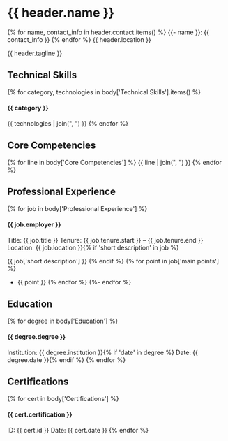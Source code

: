 # {{ header.name }}

{% for name, contact_info in header.contact.items() %}
{{- name }}: {{ contact_info }}
{% endfor %}
{{ header.location }}

{{ header.tagline }}


## Technical Skills
{% for category, technologies in body['Technical Skills'].items() %}
#### {{ category }}
{{ technologies | join(", ") }}
{% endfor %}

## Core Competencies
{% for line in body['Core Competencies'] %}
{{ line | join(", ") }}
{% endfor %}

## Professional Experience
{% for job in body['Professional Experience'] %}
#### {{ job.employer }}

Title: {{ job.title }}
Tenure: {{ job.tenure.start }} – {{ job.tenure.end }}
Location: {{ job.location }}{%
  if 'short description' in job %}

{{ job['short description'] }}
{% endif %}
{% for point in job['main points'] %}
- {{ point }}
{% endfor %}
{%- endfor %}

## Education
{% for degree in body['Education'] %}
#### {{ degree.degree }}
Institution: {{ degree.institution }}{%
  if 'date' in degree %}
Date: {{ degree.date }}{% endif %}
{% endfor %}

## Certifications 
{% for cert in body['Certifications'] %}
#### {{ cert.certification }}
ID: {{ cert.id }}
Date: {{ cert.date }}
{% endfor %}
